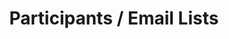 ---
layout   : blocks/page-component
component: editors/participants/email-lists.html
title    : Participants / Email Lists
---